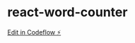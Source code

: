 # react-word-counter

[Edit in Codeflow ⚡️](https://stackblitz.com/~/github.com/davidhernandezeverdax/react-word-counter)